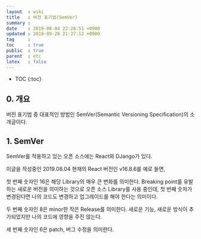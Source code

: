 ```yaml
---
layout  : wiki
title   : 버전 표기법(SemVer)
summary : 
date    : 2019-08-04 22:28:51 +0900
updated : 2019-09-28 21:27:12 +0900
tag     : 
toc     : true
public  : true
parent  : etc
latex   : false
---
```

* TOC
{:toc}

## 0. 개요
버전 표기법 중 대표적인 방법인 SemVer(Semantic Versioning Specification)의 소개글이다.

## 1. SemVer

SemVer를 적용하고 있는 오픈 소스에는 React와 DJango가 있다.

이글을 작성중인 2019.08.04 현재의 React 버전인 v16.8.6를 예로 들면,

첫 번째 숫자인 16은 해당 Library의 매우 큰 변화를 의미한다.
Breaking point를 유발하는 새로운 버전을 의미하는 것으로 오픈 소스 Library를 사용 중인데, 첫 번째 숫자가 변경된다면 나의 코드도 변경하고 업그레이드를 해야 한다는 의미이다.

두 번째 숫자인 8은 minor한 작은 Release를 의미한다. 새로운 기능, 새로운 방식이 추가되었지만 나의 코드에 영향을 주진 않는다.

세 번째 숫자인 6은 patch, 버그 수정을 의미한다.
